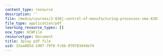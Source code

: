 ```yaml
---
content_type: resource
description: ''
file: /media/courses/2-830j-control-of-manufacturing-processes-sma-6303-spring-2008/33aa885d2d0779f8fcbb070703d4de74_FuGcyIynuxg.pdf
file_type: application/pdf
learning_resource_types: []
ocw_type: OCWFile
resourcetype: Document
title: 3play pdf file
uid: 33aa885d-2d07-79f8-fcbb-070703d4de74
---
```

